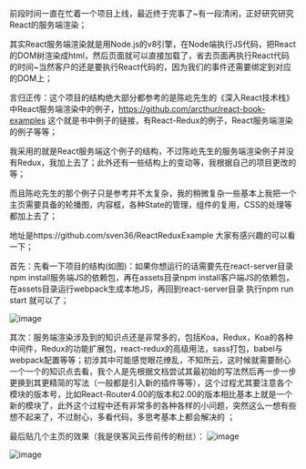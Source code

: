 前段时间一直在忙着一个项目上线，最近终于完事了~有一段清闲，正好研究研究React的服务端渲染；

其实React服务端渲染就是用Node.js的v8引擎，在Node端执行JS代码，把React的DOM树渲染成html，然后页面就可以直接加载了，省去页面再执行React代码的时间~当然客户的还是要执行React代码的，因为我们的事件还需要绑定到对应的DOM上；

言归正传：这个项目的结构绝大部分都参考的是陈屹先生的《深入React技术栈》中React服务端渲染中的例子，https://github.com/arcthur/react-book-examples 这个就是书中例子的链接，有React-Redux的例子，React服务端渲染的例子等等；

我采用的就是React服务端这个例子的结构，不过陈屹先生的服务端渲染例子并没有Redux，我加上去了；此外还有一些结构上的变动等，我根据自己的项目更改的等；

而且陈屹先生的那个例子只是参考并不太复杂，我的稍微复杂一些基本上我把一个主页需要具备的轮播图，内容框，各种State的管理，组件的复用，CSS的处理等都加上去了；

地址是https://github.com/sven36/ReactReduxExample   大家有感兴趣的可以看一下；

 

首先：先看一下项目的结构(如图)：如果你想运行的话需要先在react-server目录npm install服务端JS的依赖包，再在assets目录npm install客户端JS的依赖包，在assets目录运行webpack生成本地JS，再回到react-server目录 执行npm run start 就可以了；

![image](https://github.com/sven36/ReactReduxExample/blob/master/react-server/app/assets/src/images/React2.png)

 

其次：服务端渲染涉及到的知识点还是非常多的，包括Koa，Redux，Koa的各种中间件，Redux的功能扩展包，react-redux的高级用法，sass打包，babel与webpack配置等等；初涉其中可能感觉眼花缭乱，不知所云，这时候就需要耐心一个一个的知识点去看，我个人是先根据文档尝试其最初始的写法然后再一步一步更换到其更精简的写法（一般都是引入新的插件等等），这个过程尤其要注意各个模块的版本号，比如React-Router4.00的版本和2.00的版本相比基本上就是一个新的模块了，此外这个过程中还有非常多的各种各样的小问题，突然这么一想有些想不起来了，不过耐心，多看代码，多思考基本上都会解决的 ；

最后贴几个主页的效果（我是侠客风云传前传的粉丝）：
![image](https://github.com/sven36/ReactReduxExample/blob/master/react-server/app/assets/src/images/React3.png)

![image](https://github.com/sven36/ReactReduxExample/blob/master/react-server/app/assets/src/images/React6.png)


 
